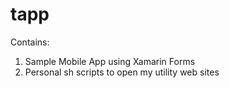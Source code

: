 # tapp

Contains:
1. Sample Mobile App using Xamarin Forms
2. Personal sh scripts to open my utility web sites
